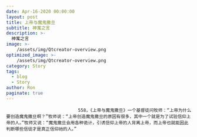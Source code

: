 ```yaml
---
date: Apr-16-2020 00:00:00
layout: post
title: 上帝与魔鬼撒旦
subtitle: 神寓之言
description: >-
  神寓之言
image: >-
    /assets/img/Qtcreator-overview.png
optimized_image: >-
    /assets/img/Qtcreator-overview.png
category: Story
tags:
  - blog
  - Story
author: Ron
paginate: true
---
```


							　　558，《上帝与魔鬼撒旦》一个基督徒问牧师：“上帝为什么要创造魔鬼撒旦啊？”牧师说：“上帝创造魔鬼撒旦的原因有很多，其中一个就是为了试验信仰上帝的人。”牧师又说：“魔鬼撒旦会用各种诡计，引诱信仰上帝的人背离上帝，而上帝也就能因此判断哪些信徒才是真正信仰祂的人。”
							
							
						